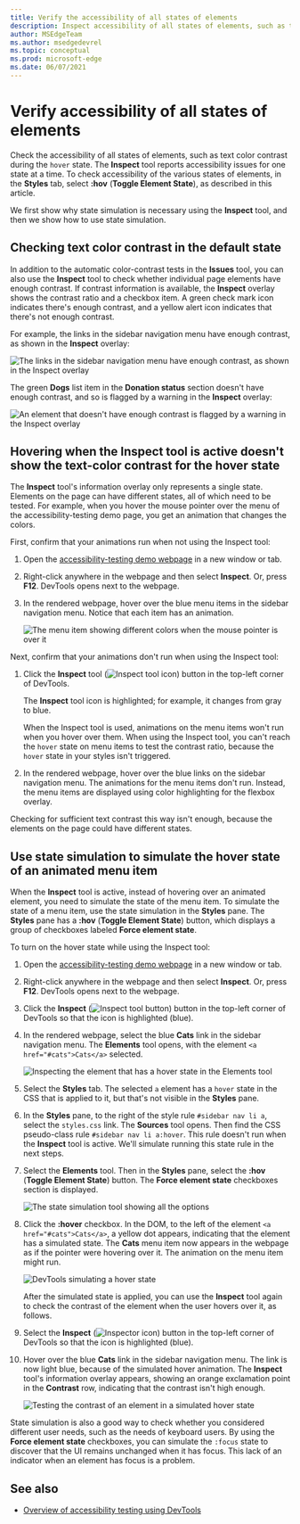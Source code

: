 ```yaml
---
title: Verify the accessibility of all states of elements
description: Inspect accessibility of all states of elements, such as text contrast during the hover state, in the Styles pane using Toggle Element State.
author: MSEdgeTeam
ms.author: msedgedevrel
ms.topic: conceptual
ms.prod: microsoft-edge
ms.date: 06/07/2021
---
```

# Verify accessibility of all states of elements

<!-- 5. STYLES: TOGGLE STATE -->

Check the accessibility of all states of elements, such as text color contrast during the `hover` state.  The **Inspect** tool reports accessibility issues for one state at a time.  To check accessibility of the various states of elements, in the **Styles** tab, select **\:hov** (**Toggle Element State**), as described in this article.

We first show why state simulation is necessary using the **Inspect** tool, and then we show how to use state simulation.


<!-- ====================================================================== -->
## Checking text color contrast in the default state

<!-- Inspect tool: information overlay: Accessibility section: Contrast row -->

In addition to the automatic color-contrast tests in the **Issues** tool, you can also use the **Inspect** tool to check whether individual page elements have enough contrast.  If contrast information is available, the **Inspect** overlay shows the contrast ratio and a checkbox item.  A green check mark icon indicates there's enough contrast, and a yellow alert icon indicates that there's not enough contrast.

For example, the links in the sidebar navigation menu have enough contrast, as shown in the **Inspect** overlay:

![The links in the sidebar navigation menu have enough contrast, as shown in the Inspect overlay](./test-inspect-states-images/a11y-testing-enough-contrast.png)

The green **Dogs** list item in the **Donation status** section doesn't have enough contrast, and so is flagged by a warning in the **Inspect** overlay:

![An element that doesn't have enough contrast is flagged by a warning in the Inspect overlay](./test-inspect-states-images/a11y-testing-not-enough-contrast.png)


<!-- ====================================================================== -->
## Hovering when the Inspect tool is active doesn't show the text-color contrast for the hover state

The **Inspect** tool's information overlay only represents a single state.  Elements on the page can have different states, all of which need to be tested.  For example, when you hover the mouse pointer over the menu of the accessibility-testing demo page, you get an animation that changes the colors.

First, confirm that your animations run when not using the Inspect tool:

1. Open the [accessibility-testing demo webpage](https://microsoftedge.github.io/Demos/devtools-a11y-testing/) in a new window or tab.

1. Right-click anywhere in the webpage and then select **Inspect**.  Or, press **F12**.  DevTools opens next to the webpage.

1. In the rendered webpage, hover over the blue menu items in the sidebar navigation menu.  Notice that each item has an animation.

   ![The menu item showing different colors when the mouse pointer is over it](./test-inspect-states-images/a11y-testing-hover.png)

Next, confirm that your animations don't run when using the Inspect tool:

1. Click the **Inspect** tool (![Inspect tool icon](../media/inspect-tool-icon-light-theme.png)) button in the top-left corner of DevTools.

   The **Inspect** tool icon is highlighted; for example, it changes from gray to blue.

   When the Inspect tool is used, animations on the menu items won't run when you hover over them.  When using the Inspect tool, you can't reach the `hover` state on menu items to test the contrast ratio, because the `hover` state in your styles isn't triggered.

1. In the rendered webpage, hover over the blue links on the sidebar navigation menu.  The animations for the menu items don't run.  Instead, the menu items are displayed using color highlighting for the flexbox overlay.

Checking for sufficient text contrast this way isn't enough, because the elements on the page could have different states.


<!-- ====================================================================== -->
## Use state simulation to simulate the hover state of an animated menu item

<!-- Elements tool: Styles pane: "Toggle Element State" icon tooltip; displays "Force element state" section -->

When the **Inspect** tool is active, instead of hovering over an animated element, you need to simulate the state of the menu item.  To simulate the state of a menu item, use the state simulation in the **Styles** pane.  The **Styles** pane has a **\:hov** (**Toggle Element State**) button, which displays a group of checkboxes labeled **Force element state**.

To turn on the hover state while using the Inspect tool:

1. Open the [accessibility-testing demo webpage](https://microsoftedge.github.io/Demos/devtools-a11y-testing/) in a new window or tab.

1. Right-click anywhere in the webpage and then select **Inspect**.  Or, press **F12**.  DevTools opens next to the webpage.

1. Click the **Inspect** (![Inspect tool button](../media/inspect-tool-icon-light-theme.png)) button in the top-left corner of DevTools so that the icon is highlighted (blue).

1. In the rendered webpage, select the blue **Cats** link in the sidebar navigation menu.  The **Elements** tool opens, with the element `<a href="#cats">Cats</a>` selected.

   ![Inspecting the element that has a hover state in the Elements tool](./test-inspect-states-images/a11y-testing-inspecting-link-to-hover.png)

1. Select the **Styles** tab.  The selected `a` element has a `hover` state in the CSS that is applied to it, but that's not visible in the **Styles** pane.

1. In the **Styles** pane, to the right of the style rule `#sidebar nav li a`, select the `styles.css` link.  The **Sources** tool opens.  Then find the CSS pseudo-class rule `#sidebar nav li a:hover`.  This rule doesn't run when the **Inspect** tool is active.  We'll simulate running this state rule in the next steps.

1. Select the **Elements** tool.  Then in the **Styles** pane, select the **:hov** (**Toggle Element State**) button.  The **Force element state** checkboxes section is displayed.

   ![The state simulation tool showing all the options](./test-inspect-states-images/a11y-testing-state-simulation.png)

1. Click the **:hover** checkbox.  In the DOM, to the left of the element `<a href="#cats">Cats</a>`, a yellow dot appears, indicating that the element has a simulated state.  The **Cats** menu item now appears in the webpage as if the pointer were hovering over it.  The animation on the menu item might run.

   ![DevTools simulating a hover state](./test-inspect-states-images/a11y-testing-hover-simulated.png)

    After the simulated state is applied, you can use the **Inspect** tool again to check the contrast of the element when the user hovers over it, as follows.

1. Select the **Inspect** (![Inspector icon](../media/inspect-tool-icon-light-theme.png)) button in the top-left corner of DevTools so that the icon is highlighted (blue).

1. Hover over the blue **Cats** link in the sidebar navigation menu.  The link is now light blue, because of the simulated hover animation.  The **Inspect** tool's information overlay appears, showing an orange exclamation point in the **Contrast** row, indicating that the contrast isn't high enough.

   ![Testing the contrast of an element in a simulated hover state](./test-inspect-states-images/a11y-testing-hover-contrast-testing.png)

State simulation is also a good way to check whether you considered different user needs, such as the needs of keyboard users.  By using the **Force element state** checkboxes, you can simulate the `:focus` state to discover that the UI remains unchanged when it has focus. This lack of an indicator when an element has focus is a problem.


<!-- ====================================================================== -->
## See also

*  [Overview of accessibility testing using DevTools](accessibility-testing-in-devtools.md)
